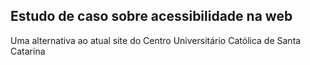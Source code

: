## Estudo de caso sobre acessibilidade na web

Uma alternativa ao atual site do Centro Universitário Católica de Santa Catarina

